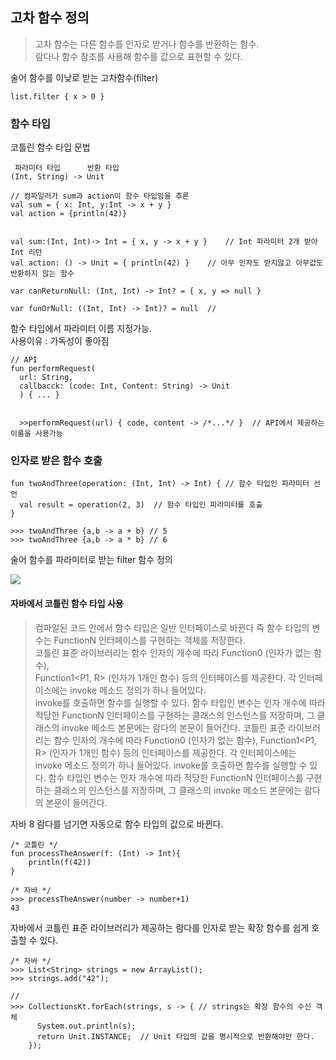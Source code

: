 ## 고차 함수 정의

>고차 함수는 다른 함수를 인자로 받거나 함수를 반환하는 함수.  
람다나 함수 참조를 사용해 함수를 값으로 표현할 수 있다.

술어 함수를 이낮로 받는 고차함수(filter)
```
list.filter { x > 0 }
```

### 함수 타입

코틀린 함수 타입 문법
```
 파라미터 타입      반환 타입
(Int, String) -> Unit
```

```
// 컴파일러가 sum과 action이 함수 타입임을 추론
val sum = { x: Int, y:Int -> x + y }
val action = {println(42)}


val sum:(Int, Int)-> Int = { x, y -> x + y }    // Int 파라미터 2개 받아 Int 리턴
val action: () -> Unit = { println(42) }    // 아무 인자도 받지않고 아무값도 반환하지 않는 함수
```

```
var canReturnNull: (Int, Int) -> Int? = { x, y => null }

var funOrNull: ((Int, Int) -> Int)? = null  // 
```

함수 타입에서 파라미터 이름 지정가능.  
사용이유 : 가독성이 좋아짐
```
// API 
fun performRequest(
  url: String,
  callbacck: (code: Int, Content: String) -> Unit
  ) { ... }
  
  
  >>performRequest(url) { code, content -> /*...*/ }  // API에서 제공하는 이름을 사용가능
```

### 인자로 받은 함수 호출

```
fun twoAndThree(operation: (Int, Int) -> Int) { // 함수 타입인 파라미터 선언
  val result = operation(2, 3)  // 함수 타입인 파라미터를 호출
}

>>> twoAndThree {a,b -> a + b} // 5
>>> twoAndThree {a,b -> a * b} // 6
```

술어 함수를 파라미터로 받는 filter 함수 정의

<img src="https://user-images.githubusercontent.com/4969393/138712844-138c7bee-2e43-49cb-8409-699ec0eac409.PNG" />

#### 자바에서 코틀린 함수 타입 사용
>컴파일된 코드 안에서 함수 타입은 일반 인터페이스로 바뀐다
즉 함수 타입의 변수는 FunctionN 인터페이스를 구현하는 객체를 저장한다.  
코틀린 표준 라이브러리는 함수 인자의 개수에 따라 Function0<R> (인자가 없는 함수),  
Function1<P1, R> (인자가 1개인 함수) 등의 인터페이스를 제공한다. 각 인터페이스에는 invoke 메소드 정의가 하나 들어있다.  
invoke를 호출하면 함수를 실행할 수 있다. 함수 타입인 변수는 인자 개수에 따라 적당한 FunctionN 인터페이스를 구현하는 클래스의 인스턴스를 저장하며, 그 클래스의 invoke 메소드 본문에는 람다의 본문이 들어간다.
코틀린 표준 라이브러리는 함수 인자의 개수에 따라 Function0<R> (인자가 없는 함수),  Function1<P1, R> (인자가 1개인 함수) 등의 인터페이스를 제공한다. 각 인터페이스에는 invoke 메소드 정의가 하나 들어있다. invoke를 호출하면 함수를 실행할 수 있다. 함수 타입인 변수는 인자 개수에 따라 적당한 FunctionN 인터페이스를 구현하는 클래스의 인스턴스를 저장하며, 그 클래스의 invoke 메소드 본문에는 람다의 본문이 들어간다.

자바 8 람다를 넘기면 자동으로 함수 타입의 값으로 바뀐다.
```
/* 코틀린 */
fun processTheAnswer(f: (Int) -> Int){
    println(f(42))
}
 
/* 자바 */
>>> processTheAnswer(number -> number+1)
43
```

자바에서 코틀린 표준 라이브러리가 제공하는 람다를 인자로 받는 확장 함수를 쉽게 호출할 수 있다.  

 
```
/* 자바 */
>>> List<String> strings = new ArrayList();
>>> strings.add("42");
 
// 
>>> CollectionsKt.forEach(strings, s -> { // strings는 확장 함수의 수신 객체
      System.out.println(s);
      return Unit.INSTANCE;  // Unit 타입의 값을 명시적으로 반환해야만 한다.
    });
```







